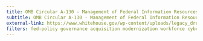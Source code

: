 ```yaml
---
title: OMB Circular A-130 - Management of Federal Information Resources
subtitle: OMB Circular A-130 - Management of Federal Information Resources
external-link: https://www.whitehouse.gov/wp-content/uploads/legacy_drupal_files/omb/circulars/A130/a130revised.pdf
filters: fed-policy governance acquisition modernization workforce cybersecurity privacy-filter
---
```

